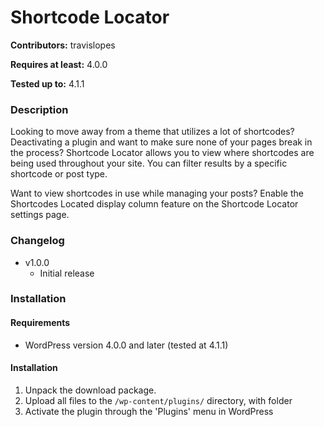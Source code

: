 # Shortcode Locator
**Contributors:** travislopes

**Requires at least:** 4.0.0

**Tested up to:** 4.1.1

### Description
Looking to move away from a theme that utilizes a lot of shortcodes? Deactivating a plugin and want to make sure none of your pages break in the process? Shortcode Locator allows you to view where shortcodes are being used throughout your site. You can filter results by a specific shortcode or post type.

Want to view shortcodes in use while managing your posts? Enable the Shortcodes Located display column feature on the Shortcode Locator settings page.


### Changelog
* v1.0.0
	* Initial release

### Installation
#### Requirements
* WordPress version 4.0.0 and later (tested at 4.1.1)

#### Installation
1. Unpack the download package.
1. Upload all files to the `/wp-content/plugins/` directory, with folder
1. Activate the plugin through the 'Plugins' menu in WordPress
